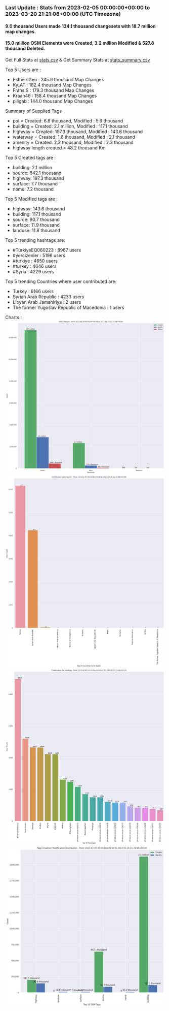### Last Update : Stats from 2023-02-05 00:00:00+00:00 to 2023-03-20 21:21:08+00:00 (UTC Timezone)

#### 9.0 thousand Users made 134.1 thousand changesets with 18.7 million map changes.
#### 15.0 million OSM Elements were Created, 3.2 million Modified & 527.8 thousand Deleted.
Get Full Stats at [stats.csv](/stats/turkeyeq/Daily/stats.csv)
 & Get Summary Stats at [stats_summary.csv](/stats/turkeyeq/Daily/stats_summary.csv)

Top 5 Users are : 
- EsthersGeo : 245.9 thousand Map Changes
- Ky_AT : 182.4 thousand Map Changes
- Frans S : 179.3 thousand Map Changes
- Kraan46 : 158.4 thousand Map Changes
- piligab : 144.0 thousand Map Changes

Summary of Supplied Tags
- poi = Created: 6.8 thousand, Modified : 5.6 thousand
- building = Created: 2.1 million, Modified : 117.1 thousand
- highway = Created: 197.3 thousand, Modified : 143.6 thousand
- waterway = Created: 1.6 thousand, Modified : 2.1 thousand
- amenity = Created: 2.3 thousand, Modified : 2.3 thousand
- highway length created = 48.2 thousand Km


Top 5 Created tags are :
- building: 2.1 million
- source: 642.1 thousand
- highway: 197.3 thousand
- surface: 7.7 thousand
- name: 7.2 thousand


Top 5 Modified tags are :
- highway: 143.6 thousand
- building: 117.1 thousand
- source: 90.7 thousand
- surface: 11.9 thousand
- landuse: 11.8 thousand


Top 5 trending hashtags are:
- #TürkiyeEQ060223 : 8967 users
- #yercizenler : 5196 users
- #turkiye : 4650 users
- #turkey : 4646 users
- #Syria : 4229 users


Top 5 trending Countries where user contributed are:
- Turkey : 6166 users
- Syrian Arab Republic : 4233 users
- Libyan Arab Jamahiriya : 2 users
- The former Yugoslav Republic of Macedonia : 1 users


 Charts : 
![Alt text](./stats_osm_changes.png) 
![Alt text](./stats_users_per_country.png) 
![Alt text](./stats_users_per_hashtag.png) 
![Alt text](./stats_tags.png) 
